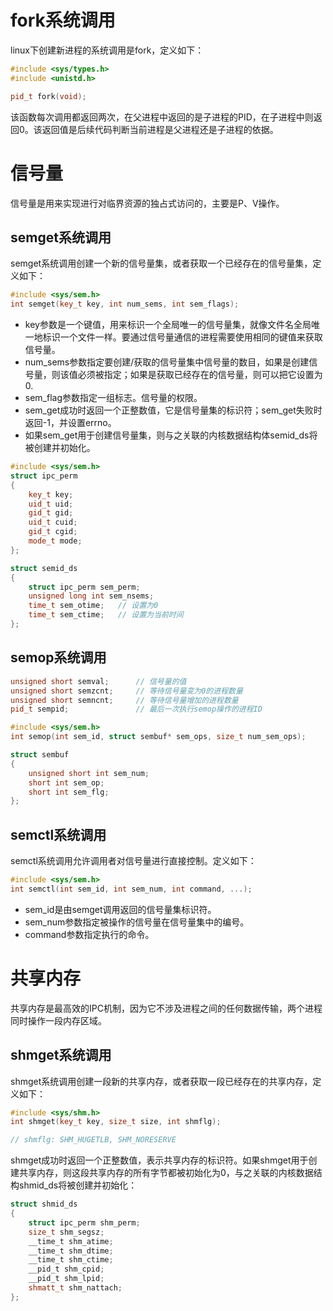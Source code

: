 # fork系统调用

linux下创建新进程的系统调用是fork，定义如下：
```C++
#include <sys/types.h>
#include <unistd.h>

pid_t fork(void);
```

该函数每次调用都返回两次，在父进程中返回的是子进程的PID，在子进程中则返回0。该返回值是后续代码判断当前进程是父进程还是子进程的依据。

# 信号量

信号量是用来实现进行对临界资源的独占式访问的，主要是P、V操作。

## semget系统调用

semget系统调用创建一个新的信号量集，或者获取一个已经存在的信号量集，定义如下：
```C++
#include <sys/sem.h>
int semget(key_t key, int num_sems, int sem_flags);
```

- key参数是一个键值，用来标识一个全局唯一的信号量集，就像文件名全局唯一地标识一个文件一样。要通过信号量通信的进程需要使用相同的键值来获取信号量。
- num_sems参数指定要创建/获取的信号量集中信号量的数目，如果是创建信号量，则该值必须被指定；如果是获取已经存在的信号量，则可以把它设置为0.
- sem_flag参数指定一组标志。信号量的权限。
- sem_get成功时返回一个正整数值，它是信号量集的标识符；sem_get失败时返回-1，并设置errno。
- 如果sem_get用于创建信号量集，则与之关联的内核数据结构体semid_ds将被创建并初始化。

```C++
#include <sys/sem.h>
struct ipc_perm
{
    key_t key;
    uid_t uid;
    gid_t gid;
    uid_t cuid;
    gid_t cgid;
    mode_t mode;
};

struct semid_ds
{
    struct ipc_perm sem_perm;
    unsigned long int sem_nsems;
    time_t sem_otime;   // 设置为0
    time_t sem_ctime;   // 设置为当前时间
};
```

## semop系统调用
```C++
unsigned short semval;      // 信号量的值
unsigned short semzcnt;     // 等待信号量变为0的进程数量
unsigned short semncnt;     // 等待信号量增加的进程数量
pid_t sempid;               // 最后一次执行semop操作的进程ID

#include <sys/sem.h>
int semop(int sem_id, struct sembuf* sem_ops, size_t num_sem_ops);

struct sembuf
{
    unsigned short int sem_num;
    short int sem_op;
    short int sem_flg;
};
```

## semctl系统调用

semctl系统调用允许调用者对信号量进行直接控制。定义如下：
```C++
#include <sys/sem.h>
int semctl(int sem_id, int sem_num, int command, ...);
```

- sem_id是由semget调用返回的信号量集标识符。
- sem_num参数指定被操作的信号量在信号量集中的编号。
- command参数指定执行的命令。

# 共享内存

共享内存是最高效的IPC机制，因为它不涉及进程之间的任何数据传输，两个进程同时操作一段内存区域。

## shmget系统调用

shmget系统调用创建一段新的共享内存，或者获取一段已经存在的共享内存，定义如下：
```C++
#include <sys/shm.h>
int shmget(key_t key, size_t size, int shmflg);

// shmflg: SHM_HUGETLB, SHM_NORESERVE
```

shmget成功时返回一个正整数值，表示共享内存的标识符。如果shmget用于创建共享内存，则这段共享内存的所有字节都被初始化为0，与之关联的内核数据结构shmid_ds将被创建并初始化：
```C++
struct shmid_ds
{
    struct ipc_perm shm_perm;
    size_t shm_segsz;
    __time_t shm_atime;
    __time_t shm_dtime;
    __time_t shm_ctime;
    __pid_t shm_cpid;
    __pid_t shm_lpid;
    shmatt_t shm_nattach;
};
```